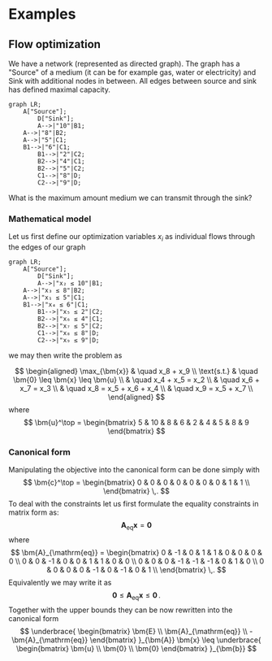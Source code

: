 # Examples

## Flow optimization
We have a network (represented as directed graph). The graph has a "Source" of a medium (it can be for example gas, water or electricity) and Sink with additional nodes in between. All edges between source and sink has defined maximal capacity.

```mermaid
graph LR;
    A["Source"];
		D["Sink"];
		A-->|"10"|B1;
    A-->|"8"|B2;
    A-->|"5"|C1;
    B1-->|"6"|C1;
		B1-->|"2"|C2;
		B2-->|"4"|C1;
		B2-->|"5"|C2;
		C1-->|"8"|D;
		C2-->|"9"|D;
```
What is the maximum amount medium we can transmit through the sink?

### Mathematical model

Let us first define our optimization variables $x_i$ as individual flows through the edges of our graph

```mermaid
graph LR;
    A["Source"];
		D["Sink"];
		A-->|"x₂ ≤ 10"|B1;
    A-->|"x₃ ≤ 8"|B2;
    A-->|"x₁ ≤ 5"|C1;
    B1-->|"x₄ ≤ 6"|C1;
		B1-->|"x₅ ≤ 2"|C2;
		B2-->|"x₆ ≤ 4"|C1;
		B2-->|"x₇ ≤ 5"|C2;
		C1-->|"x₈ ≤ 8"|D;
		C2-->|"x₉ ≤ 9"|D;
```

we may then write the problem as

$$
\begin{aligned}
	\max_{\bm{x}} & \quad x_8 + x_9 \\
	\text{s.t.} & \quad \bm{0} \leq \bm{x} \leq \bm{u} \\
							& \quad x_4 + x_5 = x_2 \\
	            & \quad x_6 + x_7 = x_3 \\
	            & \quad x_8 = x_5 + x_6 + x_4 \\
	            & \quad x_9 = x_5 + x_7 \\
\end{aligned}
$$
where
$$
\bm{u}^\top = \begin{bmatrix} 5 & 10 & 8 & 6 & 2 & 4 & 5 & 8 & 9 \end{bmatrix}
$$

### Canonical form
Manipulating the objective into the canonical form can be done simply with
$$
\bm{c}^\top = \begin{bmatrix}
	0 & 0 & 0 & 0 & 0 & 0 & 0 & 1 & 1 \\
\end{bmatrix}
\,.
$$
To deal with the constraints let us first formulate the equality constraints in matrix form as:
$$
\bm{A}_{\mathrm{eq}} \bm{x} = \bm{0}
$$
where
$$
\bm{A}_{\mathrm{eq}} =
\begin{bmatrix}
	0 & -1 & 0 & 1 & 1 & 0 & 0 & 0 & 0 \\
	0 & 0 & -1 & 0 & 0 & 1 & 1 & 0 & 0 \\
	0 & 0 & 0 & -1 & -1 & -1 & 0 & 1 & 0 \\
	0 & 0 & 0 & 0 & -1 & 0 & -1 & 0 & 1 \\
\end{bmatrix}
\,.
$$
Equivalently we may write it as
$$
\bm{0} \leq \bm{A}_{\mathrm{eq}} \bm{x} \leq \bm{0} \,.
$$
Together with the upper bounds they can be now rewritten into the canonical form
$$
\underbrace{
\begin{bmatrix}
	\bm{E} \\
	\bm{A}_{\mathrm{eq}} \\
	-\bm{A}_{\mathrm{eq}}
\end{bmatrix}
}_{\bm{A}}
\bm{x}
\leq
\underbrace{
\begin{bmatrix}
	\bm{u} \\
	\bm{0} \\
	\bm{0}
\end{bmatrix}
}_{\bm{b}}
$$
